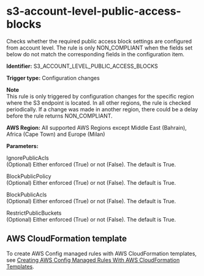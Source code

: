 # s3\-account\-level\-public\-access\-blocks<a name="s3-account-level-public-access-blocks"></a>

Checks whether the required public access block settings are configured from account level\. The rule is only NON\_COMPLIANT when the fields set below do not match the corresponding fields in the configuration item\.

**Identifier:** S3\_ACCOUNT\_LEVEL\_PUBLIC\_ACCESS\_BLOCKS

**Trigger type:** Configuration changes

**Note**  
This rule is only triggered by configuration changes for the specific region where the S3 endpoint is located\. In all other regions, the rule is checked periodically\. If a change was made in another region, there could be a delay before the rule returns NON\_COMPLIANT\. 

**AWS Region:** All supported AWS Regions except Middle East \(Bahrain\), Africa \(Cape Town\) and Europe \(Milan\)

**Parameters:**

IgnorePublicAcls  
\(Optional\) Either enforced \(True\) or not \(False\)\. The default is True\. 

BlockPublicPolicy  
\(Optional\) Either enforced \(True\) or not \(False\)\. The default is True\.

BlockPublicAcls  
\(Optional\) Either enforced \(True\) or not \(False\)\. The default is True\.

RestrictPublicBuckets  
\(Optional\) Either enforced \(True\) or not \(False\)\. The default is True\.

## AWS CloudFormation template<a name="w24aac11c29c17d287c17"></a>

To create AWS Config managed rules with AWS CloudFormation templates, see [Creating AWS Config Managed Rules With AWS CloudFormation Templates](aws-config-managed-rules-cloudformation-templates.md)\.